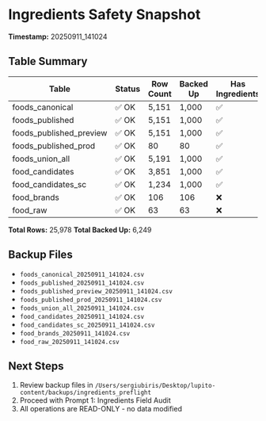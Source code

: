 # Ingredients Safety Snapshot

**Timestamp:** 20250911_141024

## Table Summary

| Table | Status | Row Count | Backed Up | Has Ingredients |
|-------|--------|-----------|-----------|----------------|
| foods_canonical | ✅ OK | 5,151 | 1,000 | ✅ |
| foods_published | ✅ OK | 5,151 | 1,000 | ✅ |
| foods_published_preview | ✅ OK | 5,151 | 1,000 | ✅ |
| foods_published_prod | ✅ OK | 80 | 80 | ✅ |
| foods_union_all | ✅ OK | 5,191 | 1,000 | ✅ |
| food_candidates | ✅ OK | 3,851 | 1,000 | ✅ |
| food_candidates_sc | ✅ OK | 1,234 | 1,000 | ✅ |
| food_brands | ✅ OK | 106 | 106 | ❌ |
| food_raw | ✅ OK | 63 | 63 | ❌ |

**Total Rows:** 25,978
**Total Backed Up:** 6,249

## Backup Files

- `foods_canonical_20250911_141024.csv`
- `foods_published_20250911_141024.csv`
- `foods_published_preview_20250911_141024.csv`
- `foods_published_prod_20250911_141024.csv`
- `foods_union_all_20250911_141024.csv`
- `food_candidates_20250911_141024.csv`
- `food_candidates_sc_20250911_141024.csv`
- `food_brands_20250911_141024.csv`
- `food_raw_20250911_141024.csv`

## Next Steps

1. Review backup files in `/Users/sergiubiris/Desktop/lupito-content/backups/ingredients_preflight`
2. Proceed with Prompt 1: Ingredients Field Audit
3. All operations are READ-ONLY - no data modified
